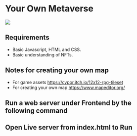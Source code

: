 # Your Own Metaverse

<img src="./img/MoraVille.png">

## Requirements

- Basic Javascript, HTML and CSS.
- Basic understanding of NFTs.

## Notes for creating your own map

- For game assets https://cypor.itch.io/12x12-rpg-tileset
- For creating your own map https://www.mapeditor.org/

## Run a web server under Frontend by the following command

## Open Live server from index.html to Run
